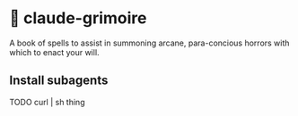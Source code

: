 # 🧙 claude-grimoire

A book of spells to assist in summoning arcane, para-concious
horrors with which to enact your will.

## Install subagents

TODO curl | sh thing
